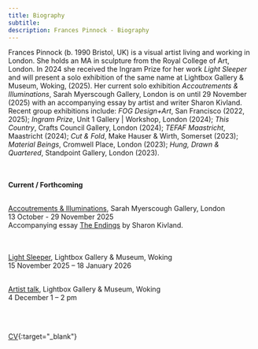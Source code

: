 ```yaml
---
title: Biography
subtitle: 
description: Frances Pinnock - Biography
---  
```

Frances Pinnock (b. 1990 Bristol, UK) is a visual artist living and working in London. She holds an MA in sculpture from the Royal College of Art, London. In 2024 she received the Ingram Prize for her work _Light Sleeper_ and will present a solo exhibition of the same name at Lightbox Gallery & Museum, Woking, (2025). Her current solo exhibition _Accoutrements & Illuminations_, Sarah Myerscough Gallery, London is on until 29 November (2025) with an accompanying essay by artist and writer Sharon Kivland. Recent group exhibitions include: _FOG Design+Art_, San Francisco (2022, 2025); _Ingram Prize_, Unit 1 Gallery | Workshop, London (2024); _This Country_, Crafts Council Gallery, London (2024); _TEFAF Maastricht_, Maastricht (2024); _Cut & Fold_, Make Hauser & Wirth, Somerset (2023); _Material Beings_, Cromwell Place, London (2023); _Hung, Drawn & Quartered_, Standpoint Gallery, London (2023).     
<br/>  
<br/>  
  
**Current / Forthcoming**  
<br/>  

[Accoutrements & Illuminations](https://www.sarahmyerscough.com/exhibitions/70-frances-pinnock-accoutrements-illuminations/), Sarah Myerscough Gallery, London  
13 October - 29 November 2025  
Accompanying essay [The Endings](/The-Endings-SK.pdf) by Sharon Kivland.
<br/>  
<br/>  

[Light Sleeper](https://www.thelightbox.org.uk/whats-on/frances-pinnock-light-sleeper), Lightbox Gallery & Museum, Woking  
15 November 2025 – 18 January 2026  
<br/>  

[Artist talk](https://www.thelightbox.org.uk/whats-on/art-talk-frances-pinnock), Lightbox Gallery & Museum, Woking  
4 December   1 – 2 pm  

<br/>  
<br/>  


[CV](/cv.pdf){:target="_blank"} 









   
 




 









  










 



  










 











